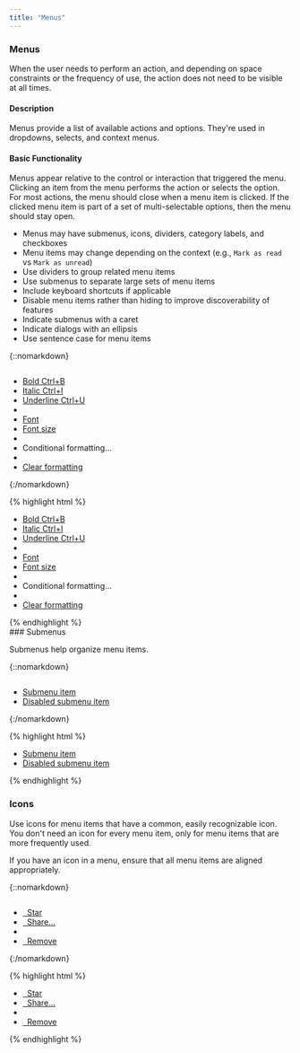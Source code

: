 ```yaml
---
title: "Menus"
---
```


<div class="pl-pattern">
<h3>Menus</h3>

When the user needs to perform an action, and depending on space constraints or the frequency of use, the action does not need to be visible at all times.

#### Description
Menus provide a list of available actions and options. They're used in dropdowns, selects, and context menus. 

#### Basic Functionality
Menus appear relative to the control or interaction that triggered the menu. Clicking an item from the menu performs the action or selects the option. For most actions, the menu should close when a menu item is clicked. If the clicked menu item is part of a set of multi-selectable options, then the menu should stay open. 

- Menus may have submenus, icons, dividers, category labels, and checkboxes
- Menu items may change depending on the context (e.g., `Mark as read` vs `Mark as unread`)
- Use dividers to group related menu items
- Use submenus to separate large sets of menu items
- Include keyboard shortcuts if applicable
- Disable menu items rather than hiding to improve discoverability of features
- Indicate submenus with a caret
- Indicate dialogs with an ellipsis
- Use sentence case for menu items

{::nomarkdown}
<div class="pl-preview">
    <ul style="display: inline-block; position: relative; float: none; width: 200px;" class="dropdown-menu" role="menu">
      <li role="presentation">
        <a href="">Bold
          <span class="pull-right text-muted">Ctrl+B</span>
        </a>
      </li>
      <li role="presentation">
        <a href="">Italic
          <span class="pull-right text-muted">Ctrl+I</span>
        </a>
      </li>
      <li role="presentation">
        <a href="">Underline
          <span class="pull-right text-muted">Ctrl+U</span>
        </a>
      </li>
      <li role="presentation" class="divider"></li>
      <li role="presentation">
        <a href="">Font
          <i class="fa fa-caret-right pull-right"></i>
        </a>
      </li>
      <li role="presentation">
        <a href="">Font size
          <i class="fa fa-caret-right pull-right"></i>
        </a>
      </li>
      <li role="presentation" class="divider"></li>
      <li role="presentation" class="disabled">
        <a>Conditional formatting...</a>
      </li>
      <li role="presentation" class="divider"></li>
      <li role="presentation">
        <a href="">Clear formatting</a>
      </li>
    </ul>
</div>
{:/nomarkdown}

{% highlight html %}
<ul class="dropdown-menu" role="menu">
  <li role="presentation">
    <a href="">Bold
      <span class="pull-right text-muted">Ctrl+B</span>
    </a>
  </li>
  <li role="presentation">
    <a href="">Italic
      <span class="pull-right text-muted">Ctrl+I</span>
    </a>
  </li>
  <li role="presentation">
    <a href="">Underline
      <span class="pull-right text-muted">Ctrl+U</span>
    </a>
  </li>
  <li role="presentation" class="divider"></li>
  <li role="presentation">
    <a href="">Font
      <i class="fa fa-caret-right pull-right"></i>
    </a>
  </li>
  <li role="presentation">
    <a href="">Font size
      <i class="fa fa-caret-right pull-right"></i>
    </a>
  </li>
  <li role="presentation" class="divider"></li>
  <li role="presentation" class="disabled">
    <a>Conditional formatting...</a>
  </li>
  <li role="presentation" class="divider"></li>
  <li role="presentation">
    <a href="">Clear formatting</a>
  </li>
</ul>
{% endhighlight %}

</div>


<div class="pl-pattern">
### Submenus

Submenus help organize menu items.

{::nomarkdown}
<div class="pl-preview">
    <ul style="display: inline-block; position: relative; float: none; width: 220px;" class="dropdown-menu" role="menu">
      <li role="presentation">
        <a href="">Submenu item
          <i class="fa fa-caret-right pull-right"></i>
        </a>
      </li>
      <li role="presentation" class="disabled">
        <a href="">Disabled submenu item
          <i class="fa fa-caret-right pull-right"></i>
        </a>
      </li>
    </ul>
</div>
{:/nomarkdown}

{% highlight html %}
<ul class="dropdown-menu" role="menu">
  <li role="presentation">
    <a href="">Submenu item
      <i class="fa fa-caret-right pull-right"></i>
    </a>
  </li>
  <li role="presentation" class="disabled">
    <a href="">Disabled submenu item
      <i class="fa fa-caret-right pull-right"></i>
    </a>
  </li>
</ul>
{% endhighlight %}

</div>

<div class="pl-pattern">

### Icons

Use icons for menu items that have a common, easily recognizable icon. You don't need an icon for every menu item, only for menu items that are more frequently used. 

If you have an icon in a menu, ensure that all menu items are aligned appropriately.

{::nomarkdown}
<div class="pl-preview">
<ul style="display: inline-block; position: relative; float: none; width: 200px;" class="dropdown-menu has-icon" role="menu">
  <li role="presentation">
    <a href="">
      <i class="fa fa-fw fa-star dropdown-menu-icon"></i> &nbsp; Star
    </a>
  </li>
  <li role="presentation">
    <a href="">&nbsp; Share...</a>
  </li>
  <li class="divider" role="presentation"></li>
  <li role="presentation">
    <a href="">
      <i class="fa fa-fw fa-trash-o dropdown-menu-icon"></i> &nbsp; Remove
    </a>
  </li>
</ul>
</div>
{:/nomarkdown}

{% highlight html %}
<ul class="dropdown-menu has-icon" role="menu">
  <li role="presentation">
    <a href="">
      <i class="fa fa-fw fa-star dropdown-menu-icon"></i> &nbsp; Star
    </a>
  </li>
  <li role="presentation">
    <a href="">&nbsp; Share...</a>
  </li>
  <li class="divider" role="presentation"></li>
  <li role="presentation">
    <a href="">
      <i class="fa fa-fw fa-trash-o dropdown-menu-icon"></i> &nbsp; Remove
    </a>
  </li>
</ul>
{% endhighlight %}
</div>
